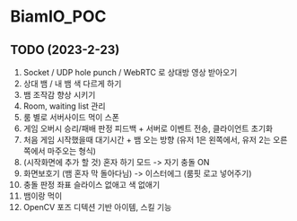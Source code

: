 # BiamIO_POC
## TODO (2023-2-23)
1. Socket / UDP hole punch / WebRTC 로 상대방 영상 받아오기
2. 상대 뱀 / 내 뱀 색 다르게 하기
3. 뱀 조작감 향상 시키기
4. Room, waiting list 관리
5. 룸 별로 서버사이드 먹이 스폰
6. 게임 오버시 승리/패배 판정 피드백 + 서버로 이벤트 전송, 클라이언트 초기화
7. 처음 게임 시작했을때 대기시간 + 뱀 오는 방향 (유저 1은 왼쪽에서, 유저 2는 오른쪽에서 마주오는 형식)
8. (시작화면에 추가 할 것) 혼자 하기 모드 -> 자기 충돌 ON
9. 화면보호기 (뱀 혼자 막 돌아다님) -> 이스터에그 (룸핏 로고 넣어주기)
10. 충돌 판정 좌표 슬라이스 없애고 색 없애기
11. 뱀이랑 먹이
12. OpenCV 포즈 디텍션 기반 아이템, 스킬 기능